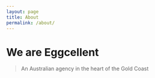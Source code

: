 ```yaml
---
layout: page
title: About
permalink: /about/
---
```


<div id="hero" class="about">
  <div class="container">
    <h1>We are Eggcellent</h1>
    <blockquote><p>An Australian agency in the heart of the Gold Coast</p></blockquote>
  </div>
</div>
